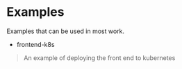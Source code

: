 # Examples
Examples that can be used in most work.

- frontend-k8s
> An example of deploying the front end to kubernetes